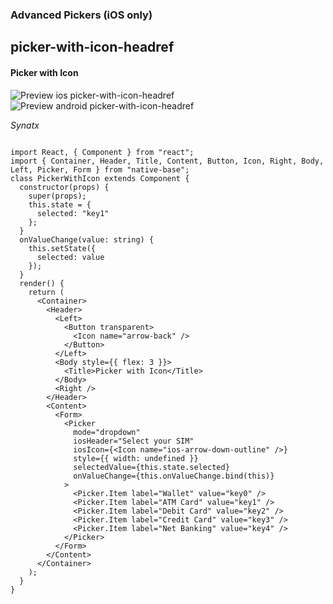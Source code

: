 ### Advanced Pickers (iOS only)
## picker-with-icon-headref
#### Picker with Icon

![Preview ios picker-with-icon-headref](https://github.com/GeekyAnts/NativeBase-KitchenSink/raw/v2.6.1/screenshots/ios/picker-with-icon.gif)
![Preview android picker-with-icon-headref](https://github.com/GeekyAnts/NativeBase-KitchenSink/raw/v2.6.1/screenshots/android/picker.gif)

*Synatx*

<pre class="line-numbers"><code class="language-jsx">
import React, { Component } from "react";
import { Container, Header, Title, Content, Button, Icon, Right, Body, Left, Picker, Form } from "native-base";
class PickerWithIcon extends Component {
  constructor(props) {
    super(props);
    this.state = {
      selected: "key1"
    };
  }
  onValueChange(value: string) {
    this.setState({
      selected: value
    });
  }
  render() {
    return (
      &lt;Container>
        &lt;Header>
          &lt;Left>
            &lt;Button transparent>
              &lt;Icon name="arrow-back" />
            &lt;/Button>
          &lt;/Left>
          &lt;Body style=&#123;{ flex: 3 }}>
            &lt;Title>Picker with Icon&lt;/Title>
          &lt;/Body>
          &lt;Right />
        &lt;/Header>
        &lt;Content>
          &lt;Form>
            &lt;Picker
              mode="dropdown"
              iosHeader="Select your SIM"
              iosIcon={&lt;Icon name="ios-arrow-down-outline" />}
              style=&#123;{ width: undefined }}
              selectedValue={this.state.selected}
              onValueChange={this.onValueChange.bind(this)}
            >
              &lt;Picker.Item label="Wallet" value="key0" />
              &lt;Picker.Item label="ATM Card" value="key1" />
              &lt;Picker.Item label="Debit Card" value="key2" />
              &lt;Picker.Item label="Credit Card" value="key3" />
              &lt;Picker.Item label="Net Banking" value="key4" />
            &lt;/Picker>
          &lt;/Form>
        &lt;/Content>
      &lt;/Container>
    );
  }
}</code></pre><br />
